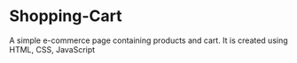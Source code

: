# Shopping-Cart
A simple e-commerce page containing products and cart. It is created using HTML, CSS, JavaScript
